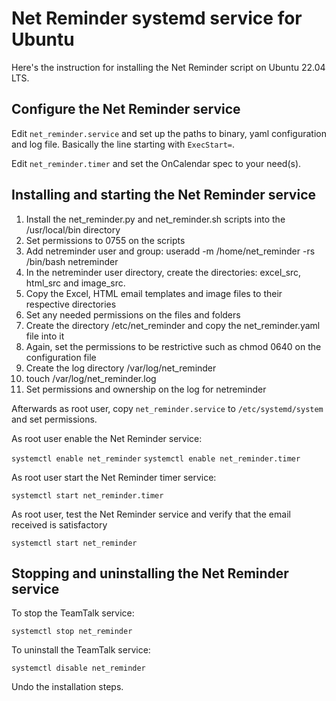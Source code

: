 # Net Reminder systemd service for Ubuntu

Here's the instruction for installing the Net Reminder script on Ubuntu 22.04 LTS.

## Configure the Net Reminder service

Edit `net_reminder.service` and set up the paths to binary,
yaml configuration and log file. Basically the line starting with
`ExecStart=`.

Edit `net_reminder.timer` and set the OnCalendar spec to your need(s).

## Installing and starting the Net Reminder service

1. Install the net_reminder.py and net_reminder.sh scripts into the /usr/local/bin directory
2. Set permissions to 0755 on the scripts
3. Add netreminder user and group: useradd -m /home/net_reminder -rs /bin/bash netreminder
4. In the netreminder user directory, create the directories: excel_src, html_src and image_src.
5. Copy the Excel, HTML email templates and image files to their respective directories
6. Set any needed permissions on the files and folders
7. Create the directory /etc/net_reminder and copy the net_reminder.yaml file into it
8. Again, set the permissions to be restrictive such as chmod 0640 on the configuration file
9. Create the log directory /var/log/net_reminder
10. touch /var/log/net_reminder.log
11. Set permissions and ownership on the log for netreminder

Afterwards as root user, copy `net_reminder.service` to `/etc/systemd/system` and set permissions.

As root user enable the Net Reminder service:

`systemctl enable net_reminder`
`systemctl enable net_reminder.timer`

As root user start the Net Reminder timer service:

`systemctl start net_reminder.timer`

As root user, test the Net Reminder service and verify that the email received is satisfactory

`systemctl start net_reminder`

## Stopping and uninstalling the Net Reminder service

To stop the TeamTalk service:

`systemctl stop net_reminder`

To uninstall the TeamTalk service:

`systemctl disable net_reminder`

Undo the installation steps.
